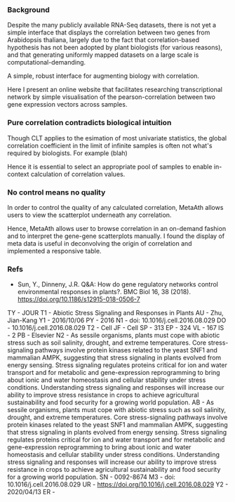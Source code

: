 ### Background 

Despite the many publicly available RNA-Seq datasets, there is not yet a simple interface that displays the correlation 
between two genes from Arabidopsis thaliana, largely due to the fact that correlation-based 
hypothesis has not been adopted by plant biologists (for various reasons), and that generating 
uniformly mapped datasets on a large scale is computational-demanding.

A simple, robust interface for augmenting biology with correlation.

Here I present an online website that facilitates researching transcriptional network by
simple visualisation of the pearson-correlation between two gene expression vectors across samples.


### Pure correlation contradicts biological intuition

Though CLT applies to the esimation of most univariate statistics, the global correlation
coefficient in the limit of infinite samples is often not what's required by 
biologists. For example (blah)

Hence it is essential to select an appropriate pool of samples to enable in-context 
calculation of correlation values.


### No control means no quality

In order to control the quality of any calculated correlation, MetaAth allows users to view
the scatterplot underneath any correlation.

Hence, MetaAth allows user to browse correlation in an on-demand fashion and to 
interpret the gene-gene scatterplots manually. I found the display of meta data is useful 
in deconvolving the origin of correlation and implemented a responsive table.


### Refs

- Sun, Y., Dinneny, J.R. Q&A: How do gene regulatory networks control environmental responses in plants?. BMC Biol 16, 38 (2018). https://doi.org/10.1186/s12915-018-0506-7



TY  - JOUR
T1  - Abiotic Stress Signaling and Responses in Plants
AU  - Zhu, Jian-Kang
Y1  - 2016/10/06
PY  - 2016
N1  - doi: 10.1016/j.cell.2016.08.029
DO  - 10.1016/j.cell.2016.08.029
T2  - Cell
JF  - Cell
SP  - 313
EP  - 324
VL  - 167
IS  - 2
PB  - Elsevier
N2  - As sessile organisms, plants must cope with abiotic stress such as soil salinity, drought, and extreme temperatures. Core stress-signaling pathways involve protein kinases related to the yeast SNF1 and mammalian AMPK, suggesting that stress signaling in plants evolved from energy sensing. Stress signaling regulates proteins critical for ion and water transport and for metabolic and gene-expression reprogramming to bring about ionic and water homeostasis and cellular stability under stress conditions. Understanding stress signaling and responses will increase our ability to improve stress resistance in crops to achieve agricultural sustainability and food security for a growing world population.
AB  - As sessile organisms, plants must cope with abiotic stress such as soil salinity, drought, and extreme temperatures. Core stress-signaling pathways involve protein kinases related to the yeast SNF1 and mammalian AMPK, suggesting that stress signaling in plants evolved from energy sensing. Stress signaling regulates proteins critical for ion and water transport and for metabolic and gene-expression reprogramming to bring about ionic and water homeostasis and cellular stability under stress conditions. Understanding stress signaling and responses will increase our ability to improve stress resistance in crops to achieve agricultural sustainability and food security for a growing world population.
SN  - 0092-8674
M3  - doi: 10.1016/j.cell.2016.08.029
UR  - https://doi.org/10.1016/j.cell.2016.08.029
Y2  - 2020/04/13
ER  - 
